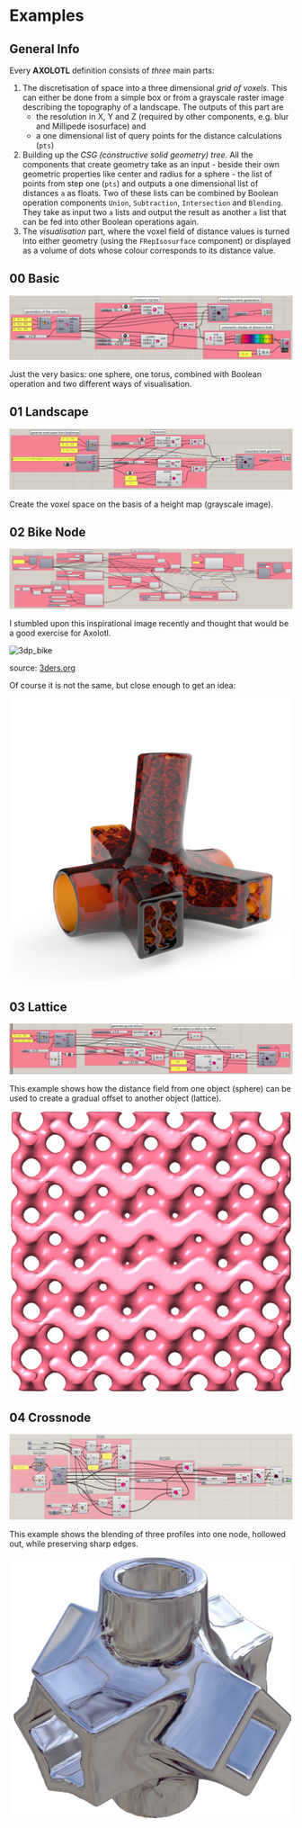 # Examples

## General Info
Every **AXOLOTL** definition consists of _three_ main parts:

1. The discretisation of space into a three dimensional _grid of voxels_. This can either be done from a simple box or from a grayscale raster image describing the topography of a landscape. The outputs of this part are
   * the resolution in X, Y and Z (required by other components, e.g. blur and Millipede isosurface) and
   * a one dimensional list of query points for the distance calculations (`pts`)
1. Building up the _CSG (constructive solid geometry) tree_. All the components that create geometry take as an input - beside their own geometric properties like center and radius for a sphere - the list of points from step one (`pts`) and outputs a one dimensional list of distances `a` as floats. Two of these lists can be combined by  Boolean operation components `Union`, `Subtraction`, `Intersection` and `Blending`. They take as input two `a` lists and output the result as another `a` list that can be fed into other Boolean operations again.
1. The _visualisation_ part, where the voxel field of distance values is turned into either geometry (using the `FRepIsosurface` component) or displayed as a volume of dots whose colour corresponds to its distance value.

## 00 Basic
![basic](/pix/00_basic.png)

Just the very basics: one sphere, one torus, combined with Boolean operation and two different ways of visualisation.

## 01 Landscape
![landscape](/pix/01_landscape.png)

Create the voxel space on the basis of a height map (grayscale image).

## 02 Bike Node
![bikenode](/pix/02_bikenode.png)

I stumbled upon this inspirational image recently and thought that would be a good exercise for Axolotl.

![3dp_bike](https://www.3ders.org/images2017/3d-printed-iot-orbitrec-bike-available-buy-soon-5.jpg)

source: [3ders.org](https://www.3ders.org/articles/20171026-xons-3d-printed-iot-orbitrec-bike-available-to-buy-soon.html)

Of course it is not the same, but close enough to get an idea:

![bikenodeemap](/pix/bikenode_transp.png)

## 03 Lattice
![lattice_def](/pix/03_lattice.png)

This example shows how the distance field from one object (sphere) can be used to create a gradual offset to another object (lattice).

![lattice](/pix/lattice.png)

## 04 Crossnode
![crossnode_def](/pix/04_crossnode.png)

This example shows the blending of three profiles into one node, hollowed out, while preserving sharp edges.

![crossnode](/pix/crossnode.png)
